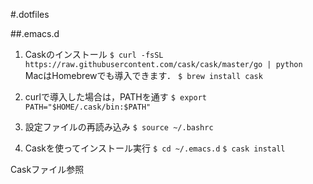 #.dotfiles

##.emacs.d

1. Caskのインストール
`$ curl -fsSL https://raw.githubusercontent.com/cask/cask/master/go | python
`
MacはHomebrewでも導入できます．
`$ brew install cask`

2. curlで導入した場合は，PATHを通す
`$ export PATH="$HOME/.cask/bin:$PATH"`

3. 設定ファイルの再読み込み
`$ source ~/.bashrc`

4. Caskを使ってインストール実行
`$ cd ~/.emacs.d`
`$ cask install`

Caskファイル参照
